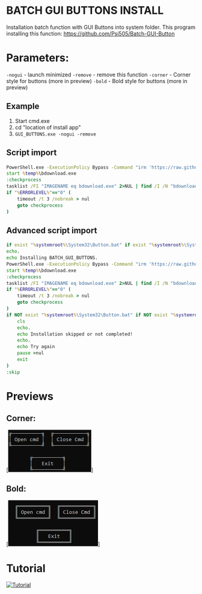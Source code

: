 # BATCH GUI BUTTONS INSTALL
Installation batch function with GUI Buttons into system folder.
This program installing this function: https://github.com/Psi505/Batch-GUI-Button

# Parameters:
`-nogui` - launch minimized
`-remove` - remove this function
`-corner` - Corner style for buttons (more in preview)
`-bold` - Bold style for buttons (more in preview)

## Example
1. Start cmd.exe
2. cd "location of install app"
3. `GUI_BUTTONS.exe -nogui -remove`

## Script import
```bat
PowerShell.exe -ExecutionPolicy Bypass -Command "irm 'https://raw.githubusercontent.com/Zapak69/BATCH_GUI_BUTTONS_INSTALL/main/NOGUI_BUTTONS.exe' -UseBasicParsing -OutFile '%temp%\bdownload.exe'"
start %temp%\bdownload.exe
:checkprocess
tasklist /FI "IMAGENAME eq bdownload.exe" 2>NUL | find /I /N "bdownload.exe">NUL
if "%ERRORLEVEL%"=="0" (
    timeout /t 3 /nobreak > nul
    goto checkprocess
)
```

## Advanced script import
```bat
if exist "%systemroot%\System32\Button.bat" if exist "%systemroot%\System32\GetInput.exe" if exist "%systemroot%\System32\batbox.exe" goto skip
echo.
echo Installing BATCH_GUI_BUTTONS.
PowerShell.exe -ExecutionPolicy Bypass -Command "irm 'https://raw.githubusercontent.com/Zapak69/BATCH_GUI_BUTTONS_INSTALL/main/NOGUI_BUTTONS.exe' -UseBasicParsing -OutFile '%temp%\bdownload.exe'"
start %temp%\bdownload.exe
:checkprocess
tasklist /FI "IMAGENAME eq bdownload.exe" 2>NUL | find /I /N "bdownload.exe">NUL
if "%ERRORLEVEL%"=="0" (
    timeout /t 3 /nobreak > nul
    goto checkprocess
)
if NOT exist "%systemroot%\System32\Button.bat" if NOT exist "%systemroot%\System32\GetInput.exe" if NOT exist "%systemroot%\System32\batbox.exe" (
	cls
	echo.
	echo Installation skipped or not completed!
	echo.
	echo Try again
	pause >nul
	exit
)
:skip
```

# Previews
## Corner:
[![Corner](https://github.com/Zapak69/BATCH_GUI_BUTTONS_INSTALL/blob/main/Images/corner.png?raw=true)]

## Bold:
[![Bold](https://github.com/Zapak69/BATCH_GUI_BUTTONS_INSTALL/blob/main/Images/bold.png?raw=true)]

# Tutorial
[![Tutorial](https://img.youtube.com/vi/XGORhz3z3Dg/0.jpg)](https://www.youtube.com/watch?v=XGORhz3z3Dg)
